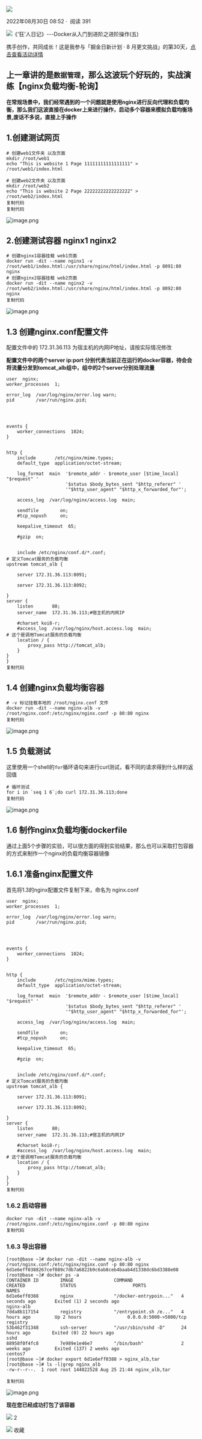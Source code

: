    

[![](https://p26-passport.byteacctimg.com/img/user-avatar/e3b82b14bcbe9861a2b50f64dcd89de1~300x300.image)](https://juejin.cn/user/3611262085773719)

2022年08月30日 08:52 ·  阅读 391

![《‘狂’人日记》---Docker从入门到进阶之进阶操作(五)](https://p3-juejin.byteimg.com/tos-cn-i-k3u1fbpfcp/105060c2057f4b00b740a11196f7fee3~tplv-k3u1fbpfcp-zoom-crop-mark:3024:3024:3024:1702.awebp?)  

携手创作，共同成长！这是我参与「掘金日新计划 · 8 月更文挑战」的第30天，[点击查看活动详情](https://juejin.cn/post/7123120819437322247 "https://juejin.cn/post/7123120819437322247")

## 上一章讲的是`数据管理`，那么这波玩个好玩的，实战演练【nginx负载均衡-轮询】

**在常规场景中，我们经常遇到的一个问题就是使用nginx进行反向代理和负载均衡，那么我们这波直接在docker上来进行操作，启动多个容器来模拟负载均衡场景,废话不多说，直接上手操作**

## 1.创建测试网页

```
# 创建web1文件夹 以及页面
mkdir /root/web1
echo "This is website 1 Page 11111111111111111" > /root/web1/index.html

# 创建web2文件夹 以及页面
mkdir /root/web2
echo "This is website 2 Page 22222222222222222" > /root/web2/index.html
复制代码
复制代码
```

![image.png](https://p3-juejin.byteimg.com/tos-cn-i-k3u1fbpfcp/db7b38944ecc45b5ae43b8a65d8ce33a~tplv-k3u1fbpfcp-zoom-in-crop-mark:3024:0:0:0.awebp)[](https://link.juejin.cn/?target= "https://link.juejin.cn?target=")

## 2.创建测试容器 nginx1 nginx2

```
# 创建nginx1容器挂载 web1页面
docker run -dit --name nginx1 -v /root/web1/index.html:/usr/share/nginx/html/index.html -p 8091:80 nginx
# 创建nginx2容器挂载 web2页面
docker run -dit --name nginx2 -v /root/web2/index.html:/usr/share/nginx/html/index.html -p 8092:80 nginx
复制代码
```

![image.png](https://p3-juejin.byteimg.com/tos-cn-i-k3u1fbpfcp/75af5398e6d340e0838f753cac0f7e57~tplv-k3u1fbpfcp-zoom-in-crop-mark:3024:0:0:0.awebp)[](https://link.juejin.cn/?target= "https://link.juejin.cn?target=")

## 1.3 创建nginx.conf配置文件

配置文件中的 172.31.36.113 为宿主机的内网IP地址，请按实际情况修改

**配置文件中的两个server ip:port 分别代表当前正在运行的docker容器，待会会将流量分发到tomcat\_alb组中，组中的2个server分别处理流量**

```
user  nginx;
worker_processes  1;

error_log  /var/log/nginx/error.log warn;
pid        /var/run/nginx.pid;




events {
    worker_connections  1024;
}


http {
    include       /etc/nginx/mime.types;
    default_type  application/octet-stream;

    log_format  main  '$remote_addr - $remote_user [$time_local] "$request" '
                      '$status $body_bytes_sent "$http_referer" '
                      '"$http_user_agent" "$http_x_forwarded_for"';

    access_log  /var/log/nginx/access.log  main;

    sendfile        on;
    #tcp_nopush     on;

    keepalive_timeout  65;

    #gzip  on;


    include /etc/nginx/conf.d/*.conf;
# 定义Tomcat服务的负载均衡
upstream tomcat_alb {

    server 172.31.36.113:8091;

    server 172.31.36.113:8092;

}
server {
    listen       80;
    server_name  172.31.36.113;#宿主机的内网IP

    #charset koi8-r;
    #access_log  /var/log/nginx/host.access.log  main;
# 这个是调用Tomcat服务的负载均衡
    location / {
        proxy_pass http://tomcat_alb;
    }
}
}
复制代码
```

## 1.4 创建nginx负载均衡容器

```
# -v 标记挂载本地的 /root/nginx.conf 文件
docker run -dit --name nginx-alb -v /root/nginx.conf:/etc/nginx/nginx.conf -p 80:80 nginx
复制代码
```

![image.png](https://p3-juejin.byteimg.com/tos-cn-i-k3u1fbpfcp/5426e1db960b4679ba0ceb770b10ab3e~tplv-k3u1fbpfcp-zoom-in-crop-mark:3024:0:0:0.awebp)

## 1.5 负载测试

这里使用一个shell的`for`循环语句来进行curl测试，看不同的请求得到什么样的返回值

```
# 循环测试
for i in `seq 1 6`;do curl 172.31.36.113;done
复制代码
```

![image.png](https://p3-juejin.byteimg.com/tos-cn-i-k3u1fbpfcp/64eda34869ca48818b2a964e92adec94~tplv-k3u1fbpfcp-zoom-in-crop-mark:3024:0:0:0.awebp)

## 1.6 制作nginx负载均衡dockerfile

通过上面5个步骤的实验，可以很方面的得到实验结果，那么也可以采取打包容器的方式来制作一个nginx的负载均衡容器镜像

## 1.6.1 准备nginx配置文件

首先将1.3的nginx配置文件复制下来，命名为 nginx.conf

```
user  nginx;
worker_processes  1;

error_log  /var/log/nginx/error.log warn;
pid        /var/run/nginx.pid;




events {
    worker_connections  1024;
}


http {
    include       /etc/nginx/mime.types;
    default_type  application/octet-stream;

    log_format  main  '$remote_addr - $remote_user [$time_local] "$request" '
                      '$status $body_bytes_sent "$http_referer" '
                      '"$http_user_agent" "$http_x_forwarded_for"';

    access_log  /var/log/nginx/access.log  main;

    sendfile        on;
    #tcp_nopush     on;

    keepalive_timeout  65;

    #gzip  on;


    include /etc/nginx/conf.d/*.conf;
# 定义Tomcat服务的负载均衡
upstream tomcat_alb {

    server 172.31.36.113:8091;

    server 172.31.36.113:8092;

}
server {
    listen       80;
    server_name  172.31.36.113;#宿主机的内网IP

    #charset koi8-r;
    #access_log  /var/log/nginx/host.access.log  main;
# 这个是调用Tomcat服务的负载均衡
    location / {
        proxy_pass http://tomcat_alb;
    }
}
}
复制代码
```

### 1.6.2 启动容器

```
docker run -dit --name nginx-alb -v /root/nginx.conf:/etc/nginx/nginx.conf -p 80:80 nginx
复制代码
```

### 1.6.3 导出容器

```
[root@base ~]# docker run -dit --name nginx-alb -v /root/nginx.conf:/etc/nginx/nginx.conf -p 80:80 nginx
6d1e6eff0388267cef089c7db7a6822b9c6ab8ceb4baab4d1338dc6bd3388e08
[root@base ~]# docker ps -a
CONTAINER ID        IMAGE               COMMAND                  CREATED             STATUS                     PORTS                    NAMES
6d1e6eff0388        nginx               "/docker-entrypoin..."   4 seconds ago       Exited (1) 2 seconds ago                            nginx-alb
7dda8b117154        registry            "/entrypoint.sh /e..."   4 hours ago         Up 2 hours                 0.0.0.0:5000->5000/tcp   registry
53b462f31348        ssh-server          "/usr/sbin/sshd -D"      24 hours ago        Exited (0) 22 hours ago                             sshd
88958f0f4fc8        7e989e1e46e7        "/bin/bash"              2 weeks ago         Exited (137) 2 weeks ago                            centos7
[root@base ~]# docker export 6d1e6eff0388 > nginx_alb,tar
[root@base ~]# ls -l|grep nginx_alb
-rw-r--r--.  1 root root 144022528 Aug 25 21:44 nginx_alb,tar

复制代码
```

![image.png](https://p1-juejin.byteimg.com/tos-cn-i-k3u1fbpfcp/dbc1ce0998d0488da8b229d6f1d265f8~tplv-k3u1fbpfcp-zoom-in-crop-mark:3024:0:0:0.awebp?)

**现在您已经成功打包了该容器**

![](https://lf3-cdn-tos.bytescm.com/obj/static/xitu_juejin_web/00ba359ecd0075e59ffbc3d810af551d.svg) 2

![](https://lf3-cdn-tos.bytescm.com/obj/static/xitu_juejin_web/3d482c7a948bac826e155953b2a28a9e.svg) 收藏